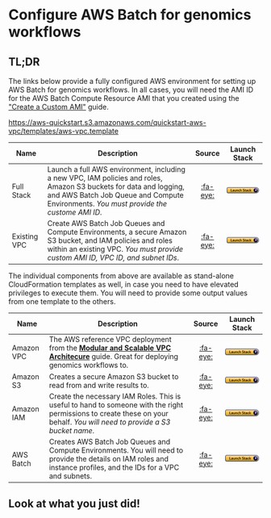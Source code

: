 # Configure AWS Batch for genomics workflows

## TL;DR

The links below provide a fully configured AWS environment for setting up AWS Batch for genomics workflows. In all cases, you will need the AMI ID for the AWS Batch Compute Resource AMI that you created using the ["Create a Custom AMI"](./create-custom-ami) guide.

https://aws-quickstart.s3.amazonaws.com/quickstart-aws-vpc/templates/aws-vpc.template

| Name | Description | Source | Launch Stack |
| -- | -- | :--: | -- |
| Full Stack   | Launch a full AWS environment, including a new VPC, IAM policies and roles, Amazon S3 buckets for data and logging, and AWS Batch Job Queue and Compute Environments. _You must provide the custome AMI ID_.|  [:fa-eye:](https://s3.amazonaws.com/cromwell-aws-batch/templates/cromwell-fullstack.yaml) | [![cloudformation-launch-button](./images/cloudformation-launch-stack.png)](https://console.aws.amazon.com/cloudformation/home?#/stacks/new?stackName=Cromwell-VPC-IAM-Batch-S3&templateURL=https://s3.amazonaws.com/cromwell-aws-batch/templates/cromwell-fullstack.yaml) |
| Existing VPC | Create AWS Batch Job Queues and Compute Environments, a secure Amazon S3 bucket, and IAM policies and roles within an existing VPC. _You must provide custom AMI ID, VPC ID, and subnet IDs_. |  [:fa-eye:](https://s3.amazonaws.com/cromwell-aws-batch/templates/cromwell-halfstack.yaml) | [![cloudformation-launch-button](./images/cloudformation-launch-stack.png)](https://console.aws.amazon.com/cloudformation/home?#/stacks/new?stackName=Cromwell-IAM-Batch-S3&templateURL=https://s3.amazonaws.com/cromwell-aws-batch/templates/cromwell-halfstack.yaml) |

The individual components from above are available as stand-alone CloudFormation templates as well, in case you need to have elevated privileges to execute them. You will need to provide some output values from one template to the others.


| Name | Description | Source | Launch Stack |
| -- | -- | :--: | -- |
| Amazon VPC | The AWS reference VPC deployment from the **[Modular and Scalable VPC Architecure](https://aws.amazon.com/quickstart/architecture/vpc/)** guide. Great for deploying genomics workflows to. |  [:fa-eye:](https://aws-quickstart.s3.amazonaws.com/quickstart-aws-vpc/templates/aws-vpc.template) | [![cloudformation-launch-button](./images/cloudformation-launch-stack.png)](https://console.aws.amazon.com/cloudformation/home?#/stacks/new?stackName=Cromwell-VPC&templateURL=https://aws-quickstart.s3.amazonaws.com/quickstart-aws-vpc/templates/aws-vpc.template) |
| Amazon S3 | Creates a secure Amazon S3 bucket to read from and write results to. |   [:fa-eye:](https://s3.amazonaws.com/cromwell-aws-batch/templates/cromwell-s3.yaml) | [![cloudformation-launch-button](./images/cloudformation-launch-stack.png)](https://console.aws.amazon.com/cloudformation/home?#/stacks/new?stackName=Cromwell-S3&templateURL=https://s3.amazonaws.com/cromwell-aws-batch/templates/cromwell-s3.yaml) |
| Amazon IAM   | Create the necessary IAM Roles. This is useful to hand to someone with the right permissions to create these on your behalf. _You will need to provide a S3 bucket name_. |  [:fa-eye:](https://s3.amazonaws.com/cromwell-aws-batch/templates/cromwell-iam.yaml) | [![cloudformation-launch-button](./images/cloudformation-launch-stack.png)](https://console.aws.amazon.com/cloudformation/home?#/stacks/new?stackName=Cromwell-IAM&templateURL=https://s3.amazonaws.com/cromwell-aws-batch/templates/cromwell-iam.yaml) |
| AWS Batch | Creates AWS Batch Job Queues and Compute Environments. You will need to provide the details on IAM roles and instance profiles, and the IDs for a VPC and subnets. |  [:fa-eye:](https://s3.amazonaws.com/cromwell-aws-batch/templates/cromwell-fullstack.yaml) | [![cloudformation-launch-button](./images/cloudformation-launch-stack.png)](https://console.aws.amazon.com/cloudformation/home?#/stacks/new?stackName=Cromwell-Batch&templateURL=https://s3.amazonaws.com/cromwell-aws-batch/templates/cromwell-fullstack.yaml) |

## Look at what you just did!
